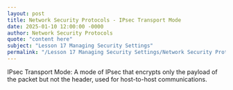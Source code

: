 ```yaml
---
layout: post
title: Network Security Protocols - IPsec Transport Mode
date: 2025-01-10 12:00:00 -0000
author: Network Security Protocols
quote: "content here"
subject: "Lesson 17 Managing Security Settings"
permalink: "/Lesson 17 Managing Security Settings/Network Security Protocols/Network Security Protocols - IPsec Transport Mode"
---
```


IPsec Transport Mode: A mode of IPsec that encrypts only the payload of the packet but not the header, used for host-to-host communications.
